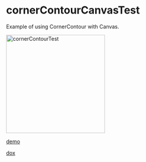 # cornerContourCanvasTest

Example of using CornerContour with Canvas.

<img width="267" alt="cornerContourTest" src="https://user-images.githubusercontent.com/20134338/126995276-0c5e3b60-e239-49c7-9026-8ab0edad5db1.png">    

[demo](https://nanjizal.github.io/cornerContourCanvasTest/index.html)    

[dox](https://nanjizal.github.io/cornerContourCanvasTest/pages/)   
